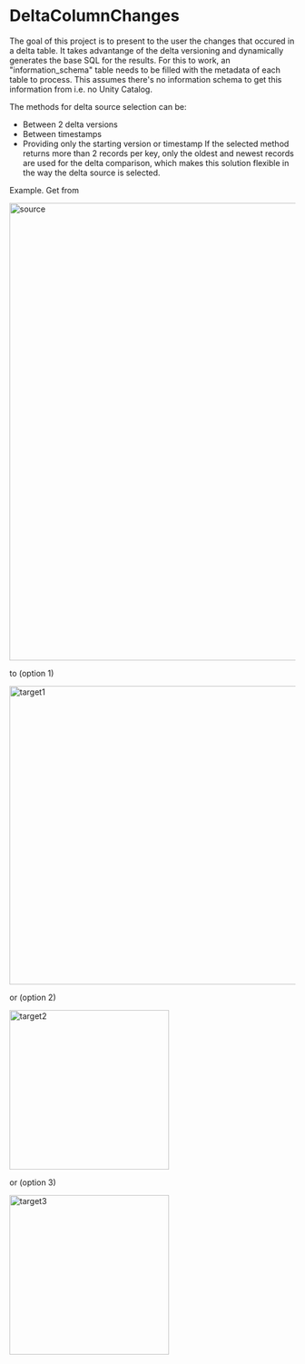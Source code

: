 # DeltaColumnChanges

The goal of this project is to present to the user the changes that occured in a delta table. It takes advantange of the delta versioning and dynamically generates the base SQL for the results. For this to work, an "information_schema" table needs to be filled with the metadata of each table to process. This assumes there's no information schema to get this information from i.e. no Unity Catalog.

The methods for delta source selection can be:
-  Between 2 delta versions
-  Between timestamps
-  Providing only the starting version or timestamp
If the selected method returns more than 2 records per key, only the oldest and newest records are used for the delta comparison, which makes this solution flexible in the way the delta source is selected.

Example. Get from

<img width="806" alt="source" src="https://github.com/LuisSoaresMSFT/DeltaColumnChanges/assets/57713603/e1862542-6319-4b29-a227-1250a54e288c">

to (option 1)

<img width="526" alt="target1" src="https://github.com/LuisSoaresMSFT/DeltaColumnChanges/assets/57713603/bbfca299-9c22-426d-9a52-14279cb23f01">

or (option 2)

<img width="281" alt="target2" src="https://github.com/LuisSoaresMSFT/DeltaColumnChanges/assets/57713603/10267320-e08d-4e91-80cf-769f61fd3336">

or (option 3)

<img width="281" alt="target3" src="https://github.com/LuisSoaresMSFT/DeltaColumnChanges/assets/57713603/4f0af6f1-2b4c-4dc9-9b14-810ab549dfdc">


